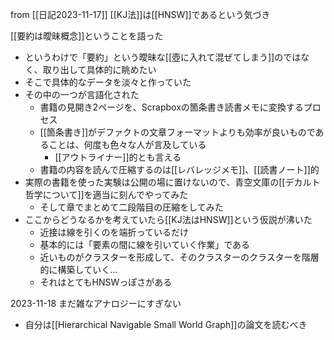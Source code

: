 
from [[日記2023-11-17]]
[[KJ法]]は[[HNSW]]であるという気づき

[[要約は曖昧概念]]ということを語った
- というわけで「要約」という曖昧な[[壺に入れて混ぜてしまう]]のではなく、取り出して具体的に眺めたい
- そこで具体的なデータを淡々と作っていた
- その中の一つが言語化された
    - 書籍の見開き2ページを、Scrapboxの箇条書き読書メモに変換するプロセス
    - [[箇条書き]]がデファクトの文章フォーマットよりも効率が良いものであることは、何度も色々な人が言及している
        - [[アウトライナー]]的とも言える
    - 書籍の内容を読んで圧縮するのは[[レバレッジメモ]]、[[読書ノート]]的
- 実際の書籍を使った実験は公開の場に置けないので、青空文庫の[[デカルト哲学について]]を適当に刻んでやってみた
    - そして章でまとめて二段階目の圧縮をしてみた
- ここからどうなるかを考えていたら[[KJ法はHNSW]]という仮説が沸いた
    - 近接は線を引くのを端折っているだけ
    - 基本的には「要素の間に線を引いていく作業」である
    - 近いものがクラスターを形成して、そのクラスターのクラスターを階層的に構築していく…
    - それはとてもHNSWっぽさがある

2023-11-18
まだ雑なアナロジーにすぎない
- 自分は[[Hierarchical Navigable Small World Graph]]の論文を読むべき
